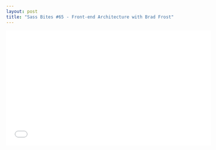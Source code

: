 ```yaml
---
layout: post
title: "Sass Bites #65 - Front-end Architecture with Brad Frost"
---
```


<iframe width='560' height='315' src='//www.youtube.com/embed/lBs6BZUHINU' frameborder='0' allowfullscreen></iframe>